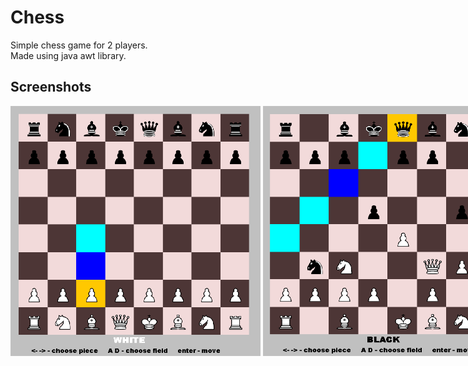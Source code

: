 # Chess
Simple chess game for 2 players. <br/>
Made using java awt library.


## Screenshots
<nobr><img src="https://github.com/witek3100/Chess/blob/master/static/chess1.png"  width="400" height="400">
<img src="https://github.com/witek3100/Chess/blob/master/static/chess2.png"  width="400" height="400"></nobr>
